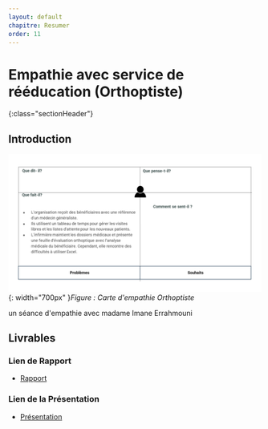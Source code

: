 ```yaml
---
layout: default
chapitre: Resumer
order: 11
---
```

# Empathie avec service de rééducation (Orthoptiste) 
{:class="sectionHeader"}

<!-- new slide -->

## Introduction 
![carte d'empathie Orthoptiste](./images/carte-empathie-orthoptiste-Imane-Errahmouni.png){: width="700px" }*Figure : Carte d'empathie Orthoptiste*

<!-- note -->

un séance d'empathie avec madame Imane Errahmouni 

<!-- new slide -->

## Livrables

### Lien de Rapport

- [Rapport](/besoin/empathie-orthoptiste/rapport.html)


### Lien de la Présentation

- [Présentation](/besoin/empathie-orthoptiste/presentation.html)

<!-- new slide -->